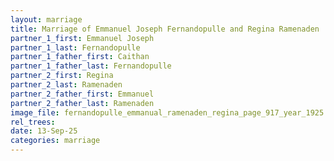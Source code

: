 ```yaml
---
layout: marriage
title: Marriage of Emmanuel Joseph Fernandopulle and Regina Ramenaden
partner_1_first: Emmanuel Joseph
partner_1_last: Fernandopulle
partner_1_father_first: Caithan
partner_1_father_last: Fernandopulle
partner_2_first: Regina
partner_2_last: Ramenaden
partner_2_father_first: Emmanuel
partner_2_father_last: Ramenaden
image_file: fernandopulle_emmanual_ramenaden_regina_page_917_year_1925
rel_trees:
date: 13-Sep-25
categories: marriage
---
```


